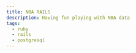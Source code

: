 ```yaml
---
title: NBA RAILS
description: Having fun playing with NBA data
tags:
  - ruby
  - rails
  - postgresql
---
```


